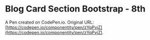 # Blog Card Section Bootstrap - 8th

A Pen created on CodePen.io. Original URL: [https://codepen.io/componentity/pen/zYqPvjZ](https://codepen.io/componentity/pen/zYqPvjZ).


